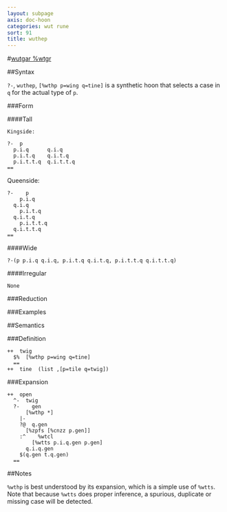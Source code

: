 ```yaml
---
layout: subpage
axis: doc-hoon
categories: wut rune
sort: 91
title: wuthep
---
```




#[wutgar %wtgr](#wtgr)

##Syntax

`?-`, `wuthep`, `[%wthp p=wing q=tine]` is a synthetic hoon that
selects a case in `q` for the actual type of `p`.

###Form

####Tall

    Kingside:

    ?-  p
      p.i.q      q.i.q
      p.i.t.q    q.i.t.q
      p.i.t.t.q  q.i.t.t.q
    ==

Queenside:

    ?-    p
        p.i.q      
      q.i.q
        p.i.t.q    
      q.i.t.q
        p.i.t.t.q  
      q.i.t.t.q
    ==

####Wide

    ?-(p p.i.q q.i.q, p.i.t.q q.i.t.q, p.i.t.t.q q.i.t.t.q)

####Irregular

    None

###Reduction

###Examples

##Semantics

###Definition

    ++  twig  
      $%  [%wthp p=wing q=tine]
      ==
    ++  tine  (list ,[p=tile q=twig])


###Expansion

    ++  open
      ^-  twig
      ?-    gen
          [%wthp *]
        |-
        ?@  q.gen
          [%zpfs [%cnzz p.gen]]
        :^    %wtcl
            [%wtts p.i.q.gen p.gen]
          q.i.q.gen
        $(q.gen t.q.gen)
      ==

##Notes

`%wthp` is best understood by its expansion, which is a simple
use of `%wtts`.  Note that because `%wtts` does proper inference,
a spurious, duplicate or missing case will be detected.
